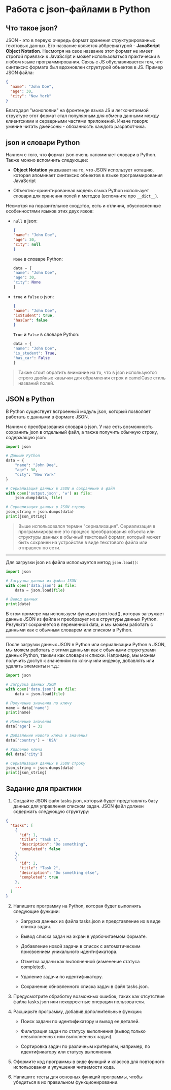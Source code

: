 # Работа с json-файлами в Python

## Что такое json?

JSON - это в первую очередь формат хранения структурированных текстовых данных. Его название является аббревиатурой - **JavaScript Object Notation**. Несмотря на свое название этот формат не имеет строгой привязки к JavaScript и может использоваться практически в любом языке программирования. Связь с JS обуславливается тем, что синтаксис формата был вдохновлен структурой объектов в JS. Пример JSON файла:

```json
{
  "name": "John Doe",
  "age": 30,
  "city": "New York"
}
```

Благодаря "монополии" на фронтенде языка JS и легкочитаемой структуре этот формат стал популярным для обмена данными между клиентскими и серверными частями приложений. Иначе говоря: умение читать джейсоны - обязанность каждого разработчика.

## json и словари Python

Начнем с того, что формат json очень напоминает словари в Python. Также можно вспомнить следующее:

- **Object Notation** указывает на то, что JSON использует нотацию, которая апоминает синтаксис объектов в языке программирования JavaScript

- Объектно-ориентированная модель языка Python использует словари для хранения полей и методов (вспомните про `__dict__`).

Несмотря на поразительное сходство, есть и отличия, обусловленные особенностями языков этих двух язков:

- `null` в json:

  ```json
  {
  "name": "John Doe",
  "age": 30,
  "city": null
  }
  ```

  `None` в словаре Python:

  ```python
  data = {
  "name": "John Doe",
  "age": 30,
  "city": None
  }
  ```

- `true` и `false` в json:

  ```json
  {
  "name": "John Doe",
  "isStudent": true,
  "hasCar": false
  }
  ```

  `True` и `False` в словаре Python:

  ```python
  data = {
  "name": "John Doe",
  "is_student": True,
  "has_сar": False
  }
  ```

> Также стоит обратить внимание на то, что  в json используются строго двойные кавычки для обрамления строк и camelCase стиль названий полей.

## JSON в Python

В Python существует встроенный модуль json, который позволяет работать с данными в формате JSON.

Начнем с преобразования словаря в json. У нас есть возможность сохранить json в отдельный файл, а также получить обычную строку, содержащую json:

```python
import json

# Данные Python
data = {
    "name": "John Doe",
    "age": 30,
    "city": "New York"
}

# Сериализация данных в JSON и сохранение в файл
with open('output.json', 'w') as file:
    json.dump(data, file)

# Сериализация данных в JSON строку
json_string = json.dumps(data)
print(json_string)
```

> Выше использовался термин "сериализация". Сериализация в программирование это процесс преобразования объекта или структуры данных в обычный текстовый формат, который может быть сохранен на устройстве в виде текстового файла или отправлен по сети.

---

Для загрузки json из файла используется метод ```json.load()```:

```python
import json

# Загрузка данных из файла JSON
with open('data.json') as file:
    data = json.load(file)

# Вывод данных
print(data)
```

В этом примере мы используем функцию json.load(), которая загружает данные JSON из файла и преобразует их в структуры данных Python. Результат сохраняется в переменной data, и мы можем работать с данными как с обычным словарем или списком в Python.

---

После загрузки данных JSON в Python или сериализации Python в JSON, мы можем работать с этими данными как с обычными структурами данных Python, такими как словари и списки. Например, мы можем получить доступ к значениям по ключу или индексу, добавлять или удалять элементы и т.д.:

```python
import json

# Загрузка данных JSON
with open('data.json') as file:
    data = json.load(file)

# Получение значения по ключу
name = data['name']
print(name)

# Изменение значения
data['age'] = 31

# Добавление нового ключа и значения
data['country'] = 'USA'

# Удаление ключа
del data['city']

# Сериализация данных в JSON строку
json_string = json.dumps(data)
print(json_string)
```

## Задание для практики

1. Создайте JSON файл tasks.json, который будет представлять базу данных для управления списком задач. JSON файл должен содержать следующую структуру:

```json
{
  "tasks": [
    {
      "id": 1,
      "title": "Task 1",
      "description": "Do something",
      "completed": false
    },
    {
      "id": 2,
      "title": "Task 2",
      "description": "Do something else",
      "completed": true
    },
    ...
  ]
}
```

2. Напишите программу на Python, которая будет выполнять следующие функции:

    - Загрузка данных из файла tasks.json и представление их в виде списка задач.
    
    - Вывод списка задач на экран в удобочитаемом формате.
    
    - Добавление новой задачи в список с автоматическим присвоением уникального идентификатора.

    - Отметка задачи как выполненной (изменение статуса completed).

    - Удаление задачи по идентификатору.

    - Сохранение обновленного списка задач в файл tasks.json.

3. Предусмотрите обработку возможных ошибок, таких как отсутствие файла tasks.json или некорректные операции пользователя.

4. Расширьте программу, добавив дополнительные функции:

    - Поиск задачи по идентификатору и вывод ее деталей.
    
    - Фильтрация задач по статусу выполнения (вывод только невыполненных или выполненных задач).
    
    - Сортировка задач по различным критериям, например, по идентификатору или статусу выполнения.

5. Оформите код программы в виде функций и классов для повторного использования и улучшения читаемости кода.

6. Напишите тесты для основных функций программы, чтобы убедиться в их правильном функционировании.